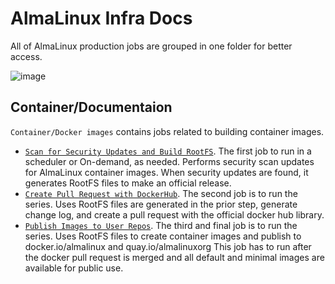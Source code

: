 # AlmaLinux Infra Docs

All of AlmaLinux production jobs are grouped in one folder for better access.

![image](https://user-images.githubusercontent.com/1273137/194068337-34122bec-4ac8-4582-83ea-623792d2a289.png)

## Container/Documentaion

`Container/Docker images` contains jobs related to building container images.

- [`Scan for Security Updates and Build RootFS`](scan-build.md). The first job to run in a scheduler or On-demand, as needed. Performs security scan updates for AlmaLinux container images. When security updates are found, it generates RootFS files to make an official release.
- [`Create Pull Request with DockerHub`](dockerhub-pr.md). The second job is to run the series. Uses RootFS files are generated in the prior step, generate change log, and create a pull request with the official docker hub library.
- [`Publish Images to User Repos`](publish-user.md). The third and final job is to run the series. Uses RootFS files to create container images and publish to docker.io/almalinux and quay.io/almalinuxorg This job has to run after the docker pull request is merged and all default and minimal images are available for public use.

